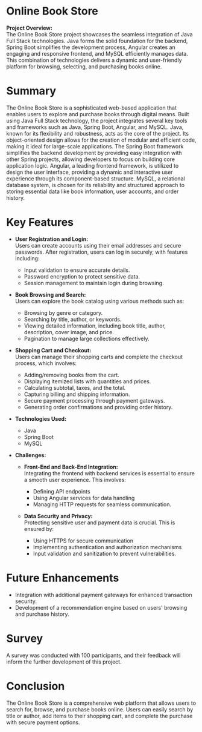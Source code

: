 # Online Book Store

**Project Overview:**  
The Online Book Store project showcases the seamless integration of Java Full Stack technologies. Java forms the solid foundation for the backend, Spring Boot simplifies the development process, Angular creates an engaging and responsive frontend, and MySQL efficiently manages data. This combination of technologies delivers a dynamic and user-friendly platform for browsing, selecting, and purchasing books online.

# Summary  
The Online Book Store is a sophisticated web-based application that enables users to explore and purchase books through digital means. Built using Java Full Stack technology, the project integrates several key tools and frameworks such as Java, Spring Boot, Angular, and MySQL. Java, known for its flexibility and robustness, acts as the core of the project. Its object-oriented design allows for the creation of modular and efficient code, making it ideal for large-scale applications. The Spring Boot framework simplifies the backend development by providing easy integration with other Spring projects, allowing developers to focus on building core application logic. Angular, a leading frontend framework, is utilized to design the user interface, providing a dynamic and interactive user experience through its component-based structure. MySQL, a relational database system, is chosen for its reliability and structured approach to storing essential data like book information, user accounts, and order history.

# Key Features  
- **User Registration and Login:**  
  Users can create accounts using their email addresses and secure passwords. After registration, users can log in securely, with features including:  
  - Input validation to ensure accurate details.
  - Password encryption to protect sensitive data.
  - Session management to maintain login during browsing.

- **Book Browsing and Search:**  
  Users can explore the book catalog using various methods such as:  
  - Browsing by genre or category.
  - Searching by title, author, or keywords.
  - Viewing detailed information, including book title, author, description, cover image, and price.
  - Pagination to manage large collections effectively.

- **Shopping Cart and Checkout:**  
  Users can manage their shopping carts and complete the checkout process, which involves:  
  - Adding/removing books from the cart.
  - Displaying itemized lists with quantities and prices.
  - Calculating subtotal, taxes, and the total.
  - Capturing billing and shipping information.
  - Secure payment processing through payment gateways.
  - Generating order confirmations and providing order history.

- **Technologies Used:**  
  - Java  
  - Spring Boot    
  - MySQL  

- **Challenges:**  
  - **Front-End and Back-End Integration:**  
    Integrating the frontend with backend services is essential to ensure a smooth user experience. This involves:  
    - Defining API endpoints  
    - Using Angular services for data handling  
    - Managing HTTP requests for seamless communication.

  - **Data Security and Privacy:**  
    Protecting sensitive user and payment data is crucial. This is ensured by:  
    - Using HTTPS for secure communication  
    - Implementing authentication and authorization mechanisms  
    - Input validation and sanitization to prevent vulnerabilities.

# Future Enhancements  
- Integration with additional payment gateways for enhanced transaction security.  
- Development of a recommendation engine based on users' browsing and purchase history.

# Survey 
A survey was conducted with 100 participants, and their feedback will inform the further development of this project.

# Conclusion
The Online Book Store is a comprehensive web platform that allows users to search for, browse, and purchase books online. Users can easily search by title or author, add items to their shopping cart, and complete the purchase with secure payment options.
